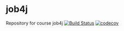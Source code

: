 # job4j
Repository for course job4j
[![Build Status](https://travis-ci.org/Andrey4281/job4j.svg?branch=task_161711)](https://travis-ci.org/Andrey4281/job4j)
[![codecov](https://codecov.io/gh/Andrey4281/job4j/branch/master/graph/badge.svg)](https://codecov.io/gh/Andrey4281/job4j)